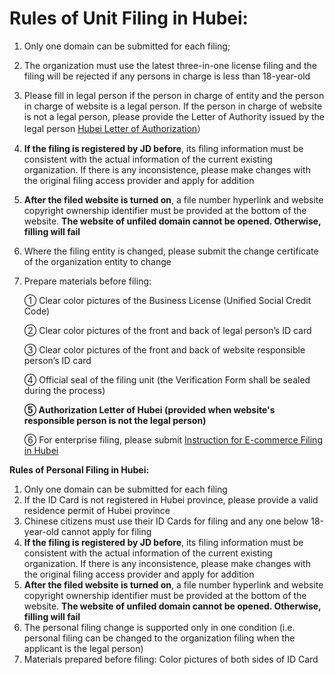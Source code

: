 # **Rules of Unit Filing in Hubei:**

1. Only one domain can be submitted for each filing;  

2. The organization must use the latest three-in-one license filing and the filing will be rejected if any persons in charge is less than 18-year-old

3. Please fill in legal person if the person in charge of entity and the person in charge of website is a legal person. If the person in charge of website is not a legal person, please provide the Letter of Authority issued by the legal person [Hubei Letter of Authorization](https://img1.jcloudcs.com/cms/f2e80f40-5e25-4b34-b900-f84f3ad4f2e020180503113810.doc)）

4. **If the filing is registered by JD before**, its filing information must be consistent with the actual information of the current existing organization. If there is any inconsistence, please make changes with the original filing access provider and apply for addition

5. **After the filed website is turned on**, a file number hyperlink and website copyright ownership identifier must be provided at the bottom of the website. **The website of unfiled domain cannot be opened. Otherwise, filling will fail**

6. Where the filing entity is changed, please submit the change certificate of the organization entity to change

7. Prepare materials before filing:

   ① Clear color pictures of the Business License (Unified Social Credit Code)

   ② Clear color pictures of the front and back of legal person’s ID card

   ③ Clear color pictures of the front and back of website responsible person’s ID card

   ④ Official seal of the filing unit (the Verification Form shall be sealed during the process)

   **⑤ Authorization Letter of Hubei (provided when website's responsible person is not the legal person)**

   ⑥ For enterprise filing, please submit [Instruction for E-commerce Filing in Hubei](https://beianwendang.s3.cn-north-1.jdcloud-oss.com/beianrumen/guanjuguize/hubei/%E6%B9%96%E5%8C%97%E5%A4%87%E6%A1%88%E7%94%B5%E5%AD%90%E5%95%86%E5%8A%A1%E8%AF%B4%E6%98%8E.docx)

**Rules of Personal Filing in Hubei:**

1. Only one domain can be submitted for each filing
2. If the ID Card is not registered in Hubei province, please provide a valid residence permit of Hubei province
3. Chinese citizens must use their ID Cards for filing and any one below 18-year-old cannot apply for filing
4. **If the filing is registered by JD before**, its filing information must be consistent with the actual information of the current existing organization. If there is any inconsistence, please make changes with the original filing access provider and apply for addition
5. **After the filed website is turned on**, a file number hyperlink and website copyright ownership identifier must be provided at the bottom of the website. **The website of unfiled domain cannot be opened. Otherwise, filling will fail**
6. The personal filing change is supported only in one condition (i.e. personal filing can be changed to the organization filing when the applicant is the legal person)
7. Materials prepared before filing: Color pictures of both sides of ID Card